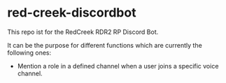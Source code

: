 # red-creek-discordbot
This repo ist for the RedCreek RDR2 RP Discord Bot.

It can be the purpose for different functions which are currently the following ones:

- Mention a role in a defined channel when a user joins a specific voice channel. 
